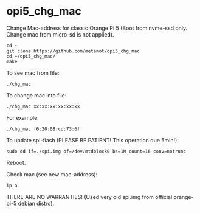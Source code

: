 # opi5_chg_mac
Change Mac-address for classic Orange Pi 5 (Boot from nvme-ssd only. Change mac from micro-sd is not applied).

    cd ~
    git clone https://github.com/metamot/opi5_chg_mac
    cd ~/opi5_chg_mac/
    make

To see mac from file:
    
    ./chg_mac

To change mac into file:

    ./chg_mac xx:xx:xx:xx:xx:xx

For example:

    ./chg_mac f6:20:08:cd:73:6f

To update spi-flash (PLEASE BE PATIENT! This operation due 5min!):

    sudo dd if=./spi.img of=/dev/mtdblock0 bs=1M count=16 conv=notrunc

Reboot.

Check mac (see new mac-address):

    ip a

THERE ARE NO WARRANTIES!
(Used very old spi.img from official orange-pi-5 debian distro).
